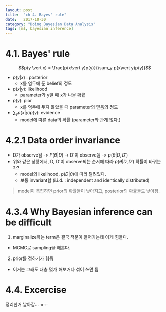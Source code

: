 ```yaml
---
layout: post
title:  "ch 4. Bayes' rule"
date:   2017-10-30 
category: "Doing Bayesian Data Analysis"
tags: [ml, bayesian inference]
---
```

# 4.1. Bayes' rule

$$p(y \vert  x) = \frac{p(x\vert y)p(y)}{\sum_y p(x\vert y)p(y)}$$

* $p(y \vert  x)$ : posterior
  * x를 염두에 둔 belief의 정도
* $p(x\vert y)$: likelihood
  * parameter가 y일 때 x가 나올 확률
* $p(y)$: pior
  * x를 염두에 두지 않았을 때 parameter의 믿음의 정도
* $\sum_y p(x\vert y)p(y)$: evidence
  * model에 따른 data의 확률 (parameter와 관계 없다.)

# 4.2.1 Data order invariance
* D가 observe됨 -> $P(\theta \vert  D)$ -> D'이 observe됨 -> $p(\theta \vert  D, D')$
* 위와 같은 상황에서, D, D'이 observe되는 순서에 따라 $p(\theta \vert  D, D')$ 확률이 바뀌는가?
  * model의 likelihood, $p(D \vert  \theta)$에 따라 달려있다.
  * 보통 invariant함 (i.i.d. : independent and identically distributed)


> model이 복잡하면 prior의 확률들이 낮아지고, posterior의 확률들도 낮아짐.

# 4.3.4 Why Bayesian inference can be difficult
1. marginalize하는 term은 결국 적분이 들어가는데 이게 힘들다.
  * MCMC로 sampling을 해본다.
2. prior를 정하기가 힘듬
  * 이거는 그래도 대충 몇개 해보거나 섞어 쓰면 됨
  

# 4.4. Excercise
정리한거 날아감... ㅠㅜ